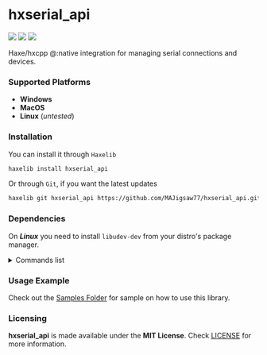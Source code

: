 # hxserial_api

![](https://img.shields.io/github/repo-size/MAJigsaw77/hxserial_api) ![](https://badgen.net/github/open-issues/MAJigsaw77/hxserial_api) ![](https://badgen.net/badge/license/MIT/green)

Haxe/hxcpp @:native integration for managing serial connections and devices.

### Supported Platforms

- **Windows**
- **MacOS**
- **Linux** (*untested*)

### Installation

You can install it through `Haxelib`
```bash
haxelib install hxserial_api
```
Or through `Git`, if you want the latest updates
```bash
haxelib git hxserial_api https://github.com/MAJigsaw77/hxserial_api.git
```

### Dependencies

On ***Linux*** you need to install `libudev-dev` from your distro's package manager.

<details>
<summary>Commands list</summary>

#### Debian based distributions ([Debian](https://debian.org)):
```bash
sudo apt-get install libudev-dev
```

#### Arch based distributions ([Arch](https://archlinux.org)):
```bash
sudo pacman -S libudev
```

#### Fedora based distributions ([Fedora](https://getfedora.org)):
```bash
sudo dnf install systemd-devel
```

#### Red Hat Enterprise Linux (RHEL):
```
sudo dnf install systemd-devel
```

#### openSUSE based distributions ([openSUSE](https://www.opensuse.org)):
```bash
sudo zypper install libudev-devel
```

#### Gentoo based distributions ([Gentoo](https://gentoo.org)):
```bash
sudo emerge sys-fs/udev
```

#### Slackware based distributions ([Slackware](https://www.slackware.com)):
```bash
sudo slackpkg install eudev
```

#### Void Linux ([Void Linux](https://voidlinux.org)):
```bash
sudo xbps-install -S eudev
```

#### NixOS ([NixOS](https://nixos.org)):
```bash
nix-env -iA nixpkgs.udev
```

</details>

### Usage Example

Check out the [Samples Folder](samples/) for sample on how to use this library.

### Licensing

**hxserial_api** is made available under the **MIT License**. Check [LICENSE](./LICENSE) for more information.
